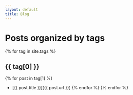 ```yaml
---
layout: default
title: Blog
---
```


<h1>Posts organized by tags</h1>

<!-- markdown version of list -->
{% for tag in site.tags %}
## {{ tag[0] }}
{% for post in tag[1] %}
- [{{ post.title }}]({{ post.url }})
{% endfor %}
{% endfor %}